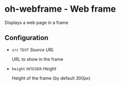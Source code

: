 # oh-webframe - Web frame

<!-- GENERATED componentDescription -->
Displays a web page in a frame
<!-- GENERATED /componentDescription -->

## Configuration

<!-- GENERATED props -->

- `src` <small>TEXT</small> _Source URL_

  URL to show in the frame

- `height` <small>INTEGER</small> _Height_

  Height of the frame (by default 300px)

<!-- GENERATED /props -->
